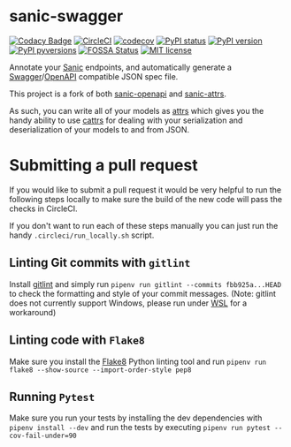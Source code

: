 # sanic-swagger

[![Codacy Badge](https://api.codacy.com/project/badge/Grade/8e7b064677ab4b6cbc2508b626bcba0a)](https://app.codacy.com/app/abatilo/sanic-swagger?utm_source=github.com&utm_medium=referral&utm_content=abatilo/sanic-swagger&utm_campaign=Badge_Grade_Settings)
[![CircleCI](https://circleci.com/gh/abatilo/sanic-swagger.svg?style=svg)](https://circleci.com/gh/abatilo/sanic-swagger)
[![codecov](https://codecov.io/gh/abatilo/sanic-swagger/branch/master/graph/badge.svg)](https://codecov.io/gh/abatilo/sanic-swagger)
[![PyPI status](https://img.shields.io/pypi/status/sanic-swagger.svg)](https://pypi.python.org/pypi/sanic-swagger/)
[![PyPI version](https://badge.fury.io/py/sanic-swagger.svg)](https://badge.fury.io/py/sanic-swagger)
[![PyPI pyversions](https://img.shields.io/pypi/pyversions/sanic-swagger.svg)](https://pypi.python.org/pypi/sanic-swagger/)
[![FOSSA Status](https://app.fossa.io/api/projects/git%2Bgithub.com%2Fabatilo%2Fsanic-swagger.svg?type=shield)](https://app.fossa.io/projects/git%2Bgithub.com%2Fabatilo%2Fsanic-swagger?ref=badge_shield)
[![MIT license](http://img.shields.io/badge/license-MIT-brightgreen.svg)](http://opensource.org/licenses/MIT)

Annotate your [Sanic](https://github.com/channelcat/sanic) endpoints, and
automatically generate a
[Swagger](https://swagger.io/)/[OpenAPI](https://swagger.io/resources/open-api/)
compatible JSON spec file.

This project is a fork of both
[sanic-openapi](https://github.com/channelcat/sanic-openapi) and
[sanic-attrs](https://github.com/vltr/sanic-attrs).

As such, you can write all of your models as
[attrs](https://github.com/python-attrs/attrs) which gives you the handy
ability to use [cattrs](https://github.com/Tinche/cattrs) for dealing with your
serialization and deserialization of your models to and from JSON.

# Submitting a pull request

If you would like to submit a pull request it would be very helpful to run the
following steps locally to make sure the build of the new code will pass the 
checks in CircleCI.

If you don't want to run each of these steps manually you can just run the
handy `.circleci/run_locally.sh` script.

## Linting Git commits with `gitlint`

Install [gitlint](https://jorisroovers.github.io/gitlint/) and simply run
`pipenv run gitlint --commits fbb925a...HEAD` to check the formatting and style of your 
commit messages.
(Note: gitlint does not currently support Windows, please run under 
[WSL](https://docs.microsoft.com/en-us/windows/wsl/install-win10) for a
workaround)

## Linting code with `Flake8`

Make sure you install the [Flake8](http://flake8.pycqa.org/en/latest/) Python
linting tool and run `pipenv run flake8 --show-source --import-order-style pep8`

## Running `Pytest`

Make sure you run your tests by installing the dev dependencies with
`pipenv install --dev` and run the tests by executing
`pipenv run pytest --cov-fail-under=90`
